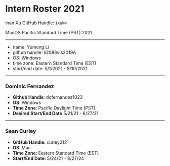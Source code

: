 # Intern Roster 2021

Inan Xu
GitHub Handle: `ixukw`

MacOS
Pacific Standard Time (PST)
2021

---
* name: Yumeng Li
* github handle: li2086vis2019A
* OS: Windows
* time zone: Eastern Standard Time (EST)
* start/end date: 5/1/2021 - 8/10/2021
---

### Dominic Fernandez
- <b>Github Handle</b>: dcfernandez1023
- <b>OS</b>: Windows
- <b>Time Zone</b>: Pacific Daylight Time (PST)
- <b> Desired Start/End Date</b> 5/21/21 - 8/27/21
---

### Sean Curley
* <b>GitHub Handle: </b> curley2121
* <b>OS: </b> Mac
* <b>Time Zone: </b> Eastern Standard Time (EST)
* <b>Start/End Date: </b> 5/24/21 - 8/27/24
